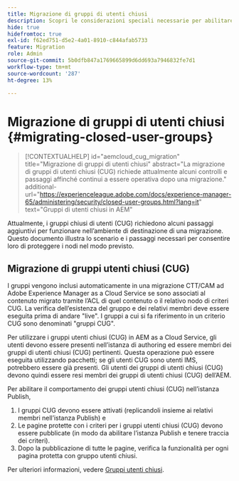 ```yaml
---
title: Migrazione di gruppi di utenti chiusi
description: Scopri le considerazioni speciali necessarie per abilitare i gruppi chiusi di utenti dopo la migrazione dei contenuti ad Adobe Experience Manager as a Cloud Service.
hide: true
hidefromtoc: true
exl-id: f62ed751-d5e2-4a01-8910-c844afab5733
feature: Migration
role: Admin
source-git-commit: 5b0dfb847a1769665899d6dd693a7946832fe7d1
workflow-type: tm+mt
source-wordcount: '287'
ht-degree: 13%

---
```



# Migrazione di gruppi di utenti chiusi {#migrating-closed-user-groups}

>[!CONTEXTUALHELP]
>id="aemcloud_cug_migration"
>title="Migrazione di gruppi di utenti chiusi"
>abstract="La migrazione di gruppi di utenti chiusi (CUG) richiede attualmente alcuni controlli e passaggi affinché continui a essere operativa dopo una migrazione."
>additional-url="https://experienceleague.adobe.com/docs/experience-manager-65/administering/security/closed-user-groups.html?lang=it" text="Gruppi di utenti chiusi in AEM"

Attualmente, i gruppi chiusi di utenti (CUG) richiedono alcuni passaggi aggiuntivi per funzionare nell’ambiente di destinazione di una migrazione. Questo documento illustra lo scenario e i passaggi necessari per consentire loro di proteggere i nodi nel modo previsto.

## Migrazione di gruppi utenti chiusi (CUG)

I gruppi vengono inclusi automaticamente in una migrazione CTT/CAM ad Adobe Experience Manager as a Cloud Service se sono associati al contenuto migrato tramite l’ACL di quel contenuto o il relativo nodo di criteri CUG. La verifica dell’esistenza del gruppo e dei relativi membri deve essere eseguita prima di andare &quot;live&quot;. I gruppi a cui si fa riferimento in un criterio CUG sono denominati &quot;gruppi CUG&quot;.

Per utilizzare i gruppi utenti chiusi (CUG) in AEM as a Cloud Service, gli utenti devono essere presenti nell’istanza di authoring ed essere membri dei gruppi di utenti chiusi (CUG) pertinenti.  Questa operazione può essere eseguita utilizzando pacchetti; se gli utenti CUG sono utenti IMS, potrebbero essere già presenti.  Gli utenti dei gruppi di utenti chiusi (CUG) devono quindi essere resi membri dei gruppi di utenti chiusi (CUG) dell’AEM.

Per abilitare il comportamento dei gruppi utenti chiusi (CUG) nell’istanza Publish,
1. I gruppi CUG devono essere attivati (replicandoli insieme ai relativi membri nell’istanza Publish) e
1. Le pagine protette con i criteri per i gruppi utenti chiusi (CUG) devono essere pubblicate (in modo da abilitare l’istanza Publish e tenere traccia dei criteri).
1. Dopo la pubblicazione di tutte le pagine, verifica la funzionalità per ogni pagina protetta con gruppo utenti chiusi.

Per ulteriori informazioni, vedere [Gruppi utenti chiusi](https://experienceleague.adobe.com/docs/experience-manager-65/administering/security/closed-user-groups.html?lang=it).
